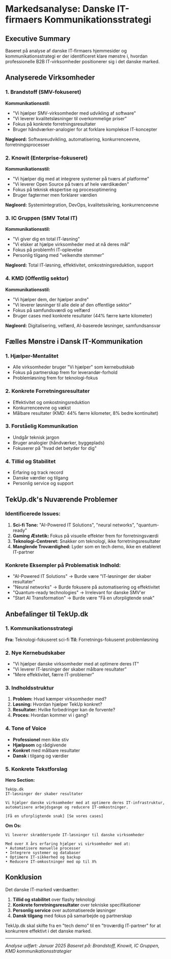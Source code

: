 # Markedsanalyse: Danske IT-firmaers Kommunikationsstrategi

## Executive Summary

Baseret på analyse af danske IT-firmaers hjemmesider og kommunikationsstrategi er der identificeret klare mønstre i, hvordan professionelle B2B IT-virksomheder positionerer sig i det danske marked.

## Analyserede Virksomheder

### 1. Brandstoff (SMV-fokuseret)
**Kommunikationsstil:**
- "Vi hjælper SMV-virksomheder med udvikling af software"
- "Vi leverer kvalitetsløsninger til overkommelige priser"
- Fokus på konkrete forretningsresultater
- Bruger håndværker-analogier for at forklare komplekse IT-koncepter

**Nøgleord:** Softwareudvikling, automatisering, konkurrenceevne, forretningsprocesser

### 2. Knowit (Enterprise-fokuseret)
**Kommunikationsstil:**
- "Vi hjælper dig med at integrere systemer på tværs af platforme"
- "Vi leverer Open Source på tværs af hele værdikæden"
- Fokus på teknisk ekspertise og procesoptimering
- Bruger fagtermer men forklarer værdien

**Nøgleord:** Systemintegration, DevOps, kvalitetssikring, konkurrenceevne

### 3. IC Gruppen (SMV Total IT)
**Kommunikationsstil:**
- "Vi giver dig en total IT-løsning"
- "Vi elsker at hjælpe virksomheder med at nå deres mål"
- Fokus på problemfri IT-oplevelse
- Personlig tilgang med "velkendte stemmer"

**Nøgleord:** Total IT-løsning, effektivitet, omkostningsreduktion, support

### 4. KMD (Offentlig sektor)
**Kommunikationsstil:**
- "Vi hjælper dem, der hjælper andre"
- "Vi leverer løsninger til alle dele af den offentlige sektor"
- Fokus på samfundsværdi og velfærd
- Bruger cases med konkrete resultater (44% færre kørte kilometer)

**Nøgleord:** Digitalisering, velfærd, AI-baserede løsninger, samfundsansvar

## Fælles Mønstre i Dansk IT-Kommunikation

### 1. Hjælper-Mentalitet
- Alle virksomheder bruger "Vi hjælper" som kernebudskab
- Fokus på partnerskap frem for leverandør-forhold
- Problemløsning frem for teknologi-fokus

### 2. Konkrete Forretningsresultater
- Effektivitet og omkostningsreduktion
- Konkurrenceevne og vækst
- Målbare resultater (KMD: 44% færre kilometer, 8% bedre kontinuitet)

### 3. Forståelig Kommunikation
- Undgår teknisk jargon
- Bruger analogier (håndværker, byggeplads)
- Fokuserer på "hvad det betyder for dig"

### 4. Tillid og Stabilitet
- Erfaring og track record
- Danske værdier og tilgang
- Personlig service og support

## TekUp.dk's Nuværende Problemer

### Identificerede Issues:
1. **Sci-fi Tone:** "AI-Powered IT Solutions", "neural networks", "quantum-ready"
2. **Gaming Æstetik:** Fokus på visuelle effekter frem for forretningsværdi
3. **Teknologi-Centreret:** Snakker om teknologi, ikke forretningsresultater
4. **Manglende Troværdighed:** Lyder som en tech demo, ikke en etableret IT-partner

### Konkrete Eksempler på Problematisk Indhold:
- "AI-Powered IT Solutions" → Burde være "IT-løsninger der skaber resultater"
- "Neural networks" → Burde fokusere på automatisering og effektivitet
- "Quantum-ready technologies" → Irrelevant for danske SMV'er
- "Start AI Transformation" → Burde være "Få en uforpligtende snak"

## Anbefalinger til TekUp.dk

### 1. Kommunikationsstrategi
**Fra:** Teknologi-fokuseret sci-fi
**Til:** Forretnings-fokuseret problemløsning

### 2. Nye Kernebudskaber
- "Vi hjælper danske virksomheder med at optimere deres IT"
- "Vi leverer IT-løsninger der skaber målbare resultater"
- "Mere effektivitet, færre IT-problemer"

### 3. Indholdsstruktur
1. **Problem:** Hvad kæmper virksomheder med?
2. **Løsning:** Hvordan hjælper TekUp konkret?
3. **Resultater:** Hvilke forbedringer kan de forvente?
4. **Proces:** Hvordan kommer vi i gang?

### 4. Tone of Voice
- **Professionel** men ikke stiv
- **Hjælpsom** og rådgivende
- **Konkret** med målbare resultater
- **Dansk** i tilgang og værdier

### 5. Konkrete Tekstforslag

**Hero Section:**
```
TekUp.dk
IT-løsninger der skaber resultater

Vi hjælper danske virksomheder med at optimere deres IT-infrastruktur, 
automatisere arbejdsgange og reducere IT-omkostninger.

[Få en uforpligtende snak] [Se vores cases]
```

**Om Os:**
```
Vi leverer skræddersyede IT-løsninger til danske virksomheder

Med over X års erfaring hjælper vi virksomheder med at:
• Automatisere manuelle processer
• Integrere systemer og databaser  
• Optimere IT-sikkerhed og backup
• Reducere IT-omkostninger med op til X%
```

## Konklusion

Det danske IT-marked værdsætter:
1. **Tillid og stabilitet** over flashy teknologi
2. **Konkrete forretningsresultater** over tekniske specifikationer
3. **Personlig service** over automatiserede løsninger
4. **Dansk tilgang** med fokus på samarbejde og partnerskap

TekUp.dk skal skifte fra en "tech demo" til en "troværdig IT-partner" for at konkurrere effektivt i det danske marked.

---
*Analyse udført: Januar 2025*
*Baseret på: Brandstoff, Knowit, IC Gruppen, KMD kommunikationsstrategier*